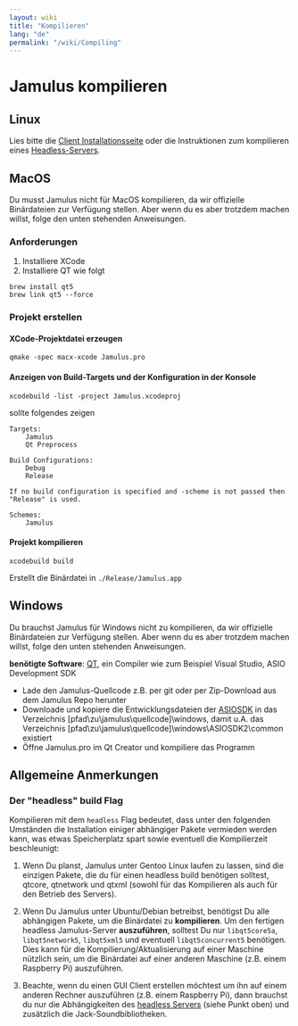 ```yaml
---
layout: wiki
title: "Kompilieren"
lang: "de"
permalink: "/wiki/Compiling"
---
```


# Jamulus kompilieren

## Linux

Lies bitte die [Client Installationsseite](Installation-for-Linux) oder die Instruktionen zum kompilieren eines [Headless-Servers](Server-Linux#running-a-headless-server).

## MacOS
Du musst Jamulus nicht für MacOS kompilieren, da wir offizielle Binärdateien zur Verfügung stellen. Aber wenn du es aber trotzdem machen willst, folge den unten stehenden Anweisungen.
### Anforderungen

1. Installiere XCode
1. Installiere QT wie folgt

```shell
brew install qt5
brew link qt5 --force
```

### Projekt erstellen

#### XCode-Projektdatei erzeugen
```shell
qmake -spec macx-xcode Jamulus.pro
```

#### Anzeigen von Build-Targets und der Konfiguration in der Konsole
```shell
xcodebuild -list -project Jamulus.xcodeproj
```
sollte folgendes zeigen
```shell
Targets:
    Jamulus
    Qt Preprocess

Build Configurations:
    Debug
    Release

If no build configuration is specified and -scheme is not passed then "Release" is used.

Schemes:
    Jamulus
```

#### Projekt kompilieren

```shell
xcodebuild build
```

Erstellt die Binärdatei in `./Release/Jamulus.app`


## Windows
Du brauchst Jamulus für Windows nicht zu kompilieren, da wir offizielle Binärdateien zur Verfügung stellen. Aber wenn du es aber trotzdem machen willst, folge den unten stehenden Anweisungen.

**benötigte Software**: [QT](https://www.qt.io/download), ein Compiler wie zum Beispiel Visual Studio, ASIO Development SDK

- Lade den Jamulus-Quellcode z.B. per git oder per Zip-Download aus dem Jamulus Repo herunter
- Downloade und kopiere die Entwicklungsdateien der [ASIOSDK](https://www.steinberg.net/de/company/developer.html) in das Verzeichnis [pfad\zu\jamulus\quellcode]\windows, damit u.A. das
  Verzeichnis [pfad\zu\jamulus\quellcode]\windows\ASIOSDK2\common existiert
- Öffne Jamulus.pro im Qt Creator und kompiliere das Programm

## Allgemeine Anmerkungen

### Der "headless" build Flag

Kompilieren mit dem `headless` Flag bedeutet, dass unter den folgenden Umständen die Installation einiger abhängiger Pakete vermieden werden kann, was etwas Speicherplatz spart sowie eventuell die Kompilierzeit beschleunigt:

1. Wenn Du planst, Jamulus unter Gentoo Linux laufen zu lassen, sind die einzigen Pakete, die du für einen headless build benötigen solltest, qtcore, qtnetwork und qtxml (sowohl für das Kompilieren als auch für den Betrieb des Servers).

1. Wenn Du Jamulus unter Ubuntu/Debian betreibst, benötigst Du alle abhängigen Pakete, um die Binärdatei zu **kompilieren**. Um den fertigen headless Jamulus-Server **auszuführen**, solltest Du nur `libqt5core5a`, `libqt5network5`, `libqt5xml5` und eventuell `libqt5concurrent5` benötigen. Dies kann für die Kompilierung/Aktualisierung auf einer Maschine nützlich sein, um die Binärdatei auf einer anderen Maschine (z.B. einem Raspberry Pi) auszuführen.

1. Beachte, wenn du einen GUI Client erstellen möchtest um ihn auf einem anderen Rechner auszuführen (z.B. einem Raspberry Pi), dann brauchst du nur die Abhängigkeiten des [headless Servers](Server-Linux#running-a-headless-server) (siehe Punkt oben) und zusätzlich die Jack-Soundbibliotheken.
